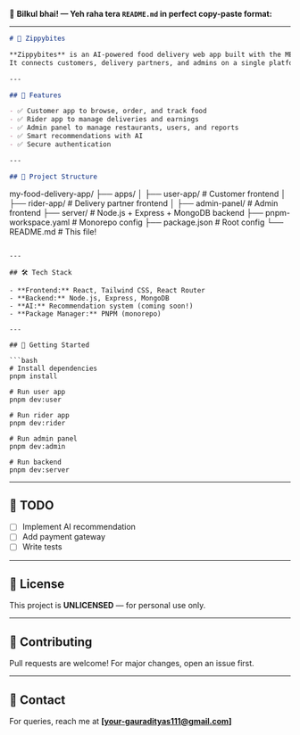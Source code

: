 💯 **Bilkul bhai! — Yeh raha tera `README.md` in perfect copy-paste format:**

---

```markdown
# 🍔 Zippybites

**Zippybites** is an AI-powered food delivery web app built with the MERN stack (MongoDB, Express, React, Node.js).  
It connects customers, delivery partners, and admins on a single platform.

---

## 🚀 Features

- ✅ Customer app to browse, order, and track food
- ✅ Rider app to manage deliveries and earnings
- ✅ Admin panel to manage restaurants, users, and reports
- ✅ Smart recommendations with AI
- ✅ Secure authentication

---

## 📁 Project Structure

```

my-food-delivery-app/
├── apps/
│   ├── user-app/        # Customer frontend
│   ├── rider-app/       # Delivery partner frontend
│   ├── admin-panel/     # Admin frontend
├── server/              # Node.js + Express + MongoDB backend
├── pnpm-workspace.yaml  # Monorepo config
├── package.json         # Root config
└── README.md            # This file!

````

---

## 🛠️ Tech Stack

- **Frontend:** React, Tailwind CSS, React Router
- **Backend:** Node.js, Express, MongoDB
- **AI:** Recommendation system (coming soon!)
- **Package Manager:** PNPM (monorepo)

---

## 🚦 Getting Started

```bash
# Install dependencies
pnpm install

# Run user app
pnpm dev:user

# Run rider app
pnpm dev:rider

# Run admin panel
pnpm dev:admin

# Run backend
pnpm dev:server
````

---

## 📌 TODO

* [ ] Implement AI recommendation
* [ ] Add payment gateway
* [ ] Write tests

---

## 📄 License

This project is **UNLICENSED** — for personal use only.

---

## 🤝 Contributing

Pull requests are welcome! For major changes, open an issue first.

---

## 📧 Contact

For queries, reach me at **\[[your-gauradityas111@gmail.com](mailto:your-gauradityas111@gmail.com)]**

```